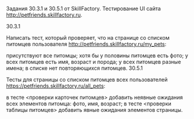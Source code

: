 Задания 30.3.1 и 30.5.1 от SkillFactory. Тестирование UI сайта http://petfriends.skillfactory.ru.

30.3.1

Написать тест, который проверяет, что на странице со списком питомцев пользователя http://petfriends.skillfactory.ru/my_pets:

присутствуют все питомцы;
хотя бы у половины питомцев есть фото;
у всех питомцев есть имя, возраст и порода;
у всех питомцев разные имена;
в списке нет повторяющихся питомцев.
30.5.1

Тесты для страницы со списком питомцев всех пользователей https://petfriends.skillfactory.ru/all_pets:

в тесте <проверки карточек питомцев> добавить неявные ожидания всех элементов питомца: фото, имя, возраст;
в тесте <проверки таблицы питомцев> добавить явные ожидания элементов страницы.
